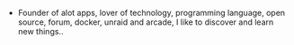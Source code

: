 - Founder of alot apps, lover of technology, programming language, open source, forum, docker, unraid and arcade, I like to discover and learn new things..
  <br>






























































































































































































































































































































































































































